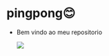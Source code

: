 # pingpong😊
- Bem vindo ao meu repositorio

  ![](https://tenor.com/pt-BR/view/bethesda-elder-scrolls-devs-monkey-nutshell-gif-16699189127216281314.gif)
